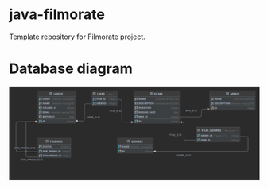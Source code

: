 # java-filmorate
Template repository for Filmorate project.
# Database diagram
<img src="db/FILMORATE.png" alt="Database diagram">